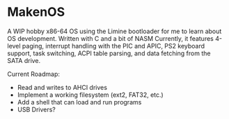 # MakenOS
A WIP hobby x86-64 OS using the Limine bootloader for me to learn about OS development. Written with C and a bit of NASM
Currently, it features 4-level paging, interrupt handling with the PIC and APIC, PS2 keyboard support, task switching, ACPI table parsing, and data fetching from the SATA drive.

Current Roadmap:
- Read and writes to AHCI drives 
- Implement a working filesystem (ext2, FAT32, etc.)
- Add a shell that can load and run programs
- USB Drivers?
